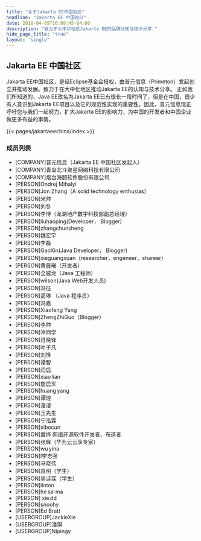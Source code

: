 ```yaml
---
title: "关于Jakarta EE中国社区"
headline: "Jakarta EE 中国社区"
date: 2018-04-05T16:09:45-04:00
description: "致力于大中华地区Jakarta EE的品牌认知与技术分享."
hide_page_title: "true"
layout: "single"
---
```


## Jakarta EE 中国社区

Jakarta EE中国社区，是经Eclipse基金会授权，由普元信息（Primeton）发起创立并推动发展。致力于在大中化地区推动Jakarta EE的认知与技术分享。 正如我们所知道的，Java EE改名为Jakarta EE已有很长一段时间了，但是在中国，很少有人意识到Jakarta EE项目以及它的规范性实现的重要性。因此，普元信息现正呼吁您与我们一起努力，扩大Jakarta EE的影响力，为中国的开发者和中国企业做更多有益的事情。

{{< pages/jakartaeechina/index >}}

### 成员列表

* [COMPANY]普元信息（Jakarta EE 中国社区发起人）
* [COMPANY]青岛北斗聚星网络科技有限公司
* [COMPANY]烟台海颐软件股份有限公司
* [PERSON]Ondrej Mihalyi
* [PERSON]Jon Zhang（A solid technology enthusias）
* [PERSON]米帅
* [PERSON]刘冬
* [PERSON]李博（龙湖地产数字科技部副总经理）
* [PERSON]liuhaoping(Developer， Blogger)
* [PERSON]zhangchunsheng
* [PERSON]魏宏宇
* [PERSON]李磊
* [PERSON]GaoXin(Java Developer， Blogger)
* [PERSON]xieguangxuan（researcher，engeneer，shareer）
* [PERSON]黄晨曦（开发者）
* [PERSON]全威龙（Java 工程师）
* [PERSON]wilson(Java Web开发人员)
* [PERSON]冯征
* [PERSON]高琳 （Java 程序员）
* [PERSON]冯嘉
* [PERSON]Xiaofeng Yang
* [PERSON]ZhengZhiGuo（Blogger）
* [PERSON]李帅
* [PERSON]冷同学
* [PERSON]肖晓锋
* [PERSON]叶子凡
* [PERSON]刘怿
* [PERSON]谭智
* [PERSON]闫启
* [PERSON]xiao lian
* [PERSON]詹启军
* [PERSON]huang yang
* [PERSON]谭煌
* [PERSON]漫漫
* [PERSON]王先生
* [PERSON]宁泓霖
* [PERSON]xibocun
* [PERSON]冀烨 网络开源软件开发者、布道者
* [PERSON]张辉（华为云云享专家）
* [PERSON]wu yina
* [PERSON]l李志强
* [PERSON]马晓伟
* [PERSON]袁明（学生）
* [PERSON]吴诗琛（学生）
* [PERSON]linton
* [PERSON]he sai ma
* [PERSON] xie dd
* [PERSON]snoohy
* [PERSON]Ed Bratt
* [USERGROUP]JackieXie
* [USERGROUP]潘琪
* [USERGROUP]Nipingy
